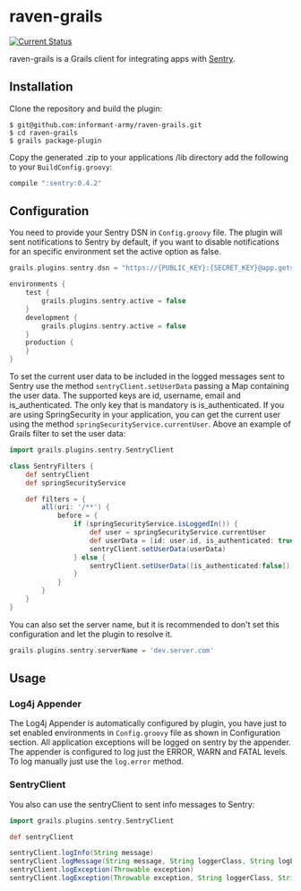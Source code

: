 # raven-grails

[![Current Status](https://travis-ci.org/informant-army/raven-grails.png)](https://travis-ci.org/informant-army/raven-grails)

raven-grails is a Grails client for integrating apps with [Sentry](http://www.getsentry.com).

## Installation

Clone the repository and build the plugin:

    $ git@github.com:informant-army/raven-grails.git
    $ cd raven-grails
    $ grails package-plugin

Copy the generated .zip to your applications /lib directory add the following to your `BuildConfig.groovy`:

```groovy
compile ":sentry:0.4.2"
```

## Configuration

You need to provide your Sentry DSN in `Config.groovy` file. The plugin will sent notifications to Sentry by default, if you want to disable notifications for an specific environment set the active option as false.

```groovy
grails.plugins.sentry.dsn = "https://{PUBLIC_KEY}:{SECRET_KEY}@app.getsentry.com/{PATH}{PROJECT_ID}"

environments {
    test {
        grails.plugins.sentry.active = false
    }
    development {
        grails.plugins.sentry.active = false
    }
    production {
    }
}
```

To set the current user data to be included in the logged messages sent to Sentry use the method `sentryClient.setUserData` passing a Map containing the user data. The supported keys are id, username, email and is\_authenticated. The only key that is mandatory is is\_authenticated. If you are using SpringSecurity in your application, you can get the current user using the method `springSecurityService.currentUser`. Above an example of Grails filter to set the user data:

```groovy
import grails.plugins.sentry.SentryClient

class SentryFilters {
    def sentryClient
    def springSecurityService

    def filters = {
        all(uri: '/**') {
            before = {
                if (springSecurityService.isLoggedIn()) {
                    def user = springSecurityService.currentUser
                    def userData = [id: user.id, is_authenticated: true, email: user.email, username: user.username]
                    sentryClient.setUserData(userData)
                } else {
                    sentryClient.setUserData([is_authenticated:false])
                }
            }
        }
    }
}
```

You can also set the server name, but it is recommended to don't set this configuration and let the plugin to resolve it.

```groovy
grails.plugins.sentry.serverName = 'dev.server.com'
```

## Usage

### Log4j Appender

The Log4j Appender is automatically configured by plugin, you have just to set enabled environments in `Config.groovy` file as shown in Configuration section. All application exceptions will be logged on sentry by the appender. The appender is configured to log just the ERROR, WARN and FATAL levels. To log manually just use the `log.error` method.

### SentryClient

You also can use the sentryClient to sent info messages to Sentry:

```groovy
import grails.plugins.sentry.SentryClient

def sentryClient

sentryClient.logInfo(String message)
sentryClient.logMessage(String message, String loggerClass, String logLevel)
sentryClient.logException(Throwable exception)
sentryClient.logException(Throwable exception, String loggerClass, String logLevel, HttpServletRequest request)
```
